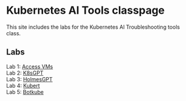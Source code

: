 # Kubernetes AI Tools classpage

This site includes the labs for the Kubernetes AI Troubleshooting tools class.

## Labs
Lab 1: [Access VMs](labs/setup/)   
Lab 2: [K8sGPT](labs/k8sgpt/)   
Lab 3: [HolmesGPT](labs/holmesgpt/)   
Lab 4: [Kubert](labs/kubert/solution/kubert-solution.md)   
Lab 5: [Botkube](labs/botkube/solution/botkube-solution.md)   
